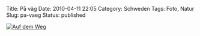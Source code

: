 Title: På väg
Date: 2010-04-11 22:05
Category: Schweden
Tags: Foto, Natur
Slug: pa-vaeg
Status: published

[![Auf dem
Weg](/pic/pavag234_s.jpg "Auf dem Weg")](/pic/pavag234_l.jpg)

